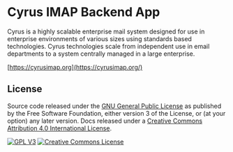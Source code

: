 # Cyrus IMAP Backend App

Cyrus is a highly scalable enterprise mail system designed for use in enterprise environments of various sizes using standards based technologies. Cyrus technologies scale from independent use in email departments to a system centrally managed in a large enterprise.

[https://cyrusimap.org](https://cyrusimap.org/)

## License

Source code released under the [GNU General Public License](http://www.gnu.org/licenses/gpl-3.0.html) as published by the Free Software Foundation, either version 3 of the License, or (at your option) any later version. Docs released under a [Creative Commons Attribution 4.0 International License](http://creativecommons.org/licenses/by/4.0/).

[![GPL V3](http://www.gnu.org/graphics/gplv3-88x31.png)](http://www.gnu.org/licenses/gpl-3.0.html) [![Creative Commons License](https://i.creativecommons.org/l/by/4.0/88x31.png)](http://creativecommons.org/licenses/by/4.0/)
